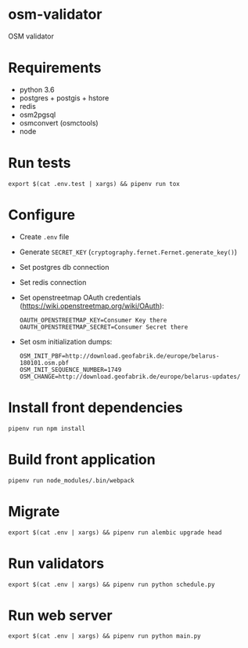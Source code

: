 # osm-validator
OSM validator

# Requirements
- python 3.6
- postgres + postgis + hstore
- redis
- osm2pgsql
- osmconvert (osmctools)
- node

# Run tests

    export $(cat .env.test | xargs) && pipenv run tox

# Configure

- Create `.env` file
- Generate `SECRET_KEY` (`cryptography.fernet.Fernet.generate_key()`)
- Set postgres db connection
- Set redis connection
- Set openstreetmap OAuth credentials (https://wiki.openstreetmap.org/wiki/OAuth):

      OAUTH_OPENSTREETMAP_KEY=Consumer Key there
      OAUTH_OPENSTREETMAP_SECRET=Consumer Secret there

- Set osm initialization dumps:

      OSM_INIT_PBF=http://download.geofabrik.de/europe/belarus-180101.osm.pbf
      OSM_INIT_SEQUENCE_NUMBER=1749
      OSM_CHANGE=http://download.geofabrik.de/europe/belarus-updates/

# Install front dependencies

    pipenv run npm install

# Build front application

    pipenv run node_modules/.bin/webpack

# Migrate

    export $(cat .env | xargs) && pipenv run alembic upgrade head

# Run validators

    export $(cat .env | xargs) && pipenv run python schedule.py

# Run web server

    export $(cat .env | xargs) && pipenv run python main.py
